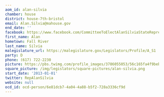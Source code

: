 ```yaml
---
aom_id: alan-silvia
chamber: house
district: house-7th-bristol
email: Alan.Silvia@mahouse.gov
end_date: ''
facebook: https://www.facebook.com/CommitteeToElectAlanSilviaStateRepresentative/
first_name: Alan
hometown: Fall River
last_name: Silvia
malegislature_url: https://malegislature.gov/Legislators/Profile/A_S1
party: D
phone: (617) 722-2230
picture: https://pbs.twimg.com/profile_images/3786055053/56c165fa4f9beba94d5ea84c483e650c_400x400.jpeg
square_picture: /img/legislators/square-pictures/alan-silvia.png
start_date: '2013-01-01'
twitter: RepAlanSilvia
website: null
ocd_id: ocd-person/6e81dcb7-4a04-4a88-b5f2-728a3336cf9d
---
```

